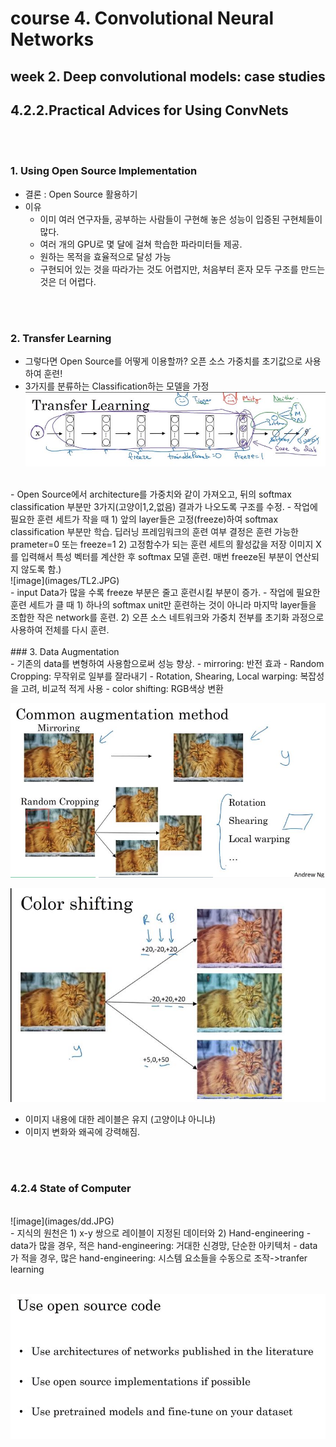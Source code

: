 

# course 4. Convolutional Neural Networks  

## week 2. Deep convolutional models: case studies

## 4.2.2.Practical Advices for Using ConvNets 
<br/><br/>
### 1. Using Open Source Implementation
- 결론 : Open Source 활용하기
- 이유 
	- 이미 여러 연구자들, 공부하는 사람들이 구현해 놓은 성능이 입증된 구현체들이 많다. 
	- 여러 개의 GPU로 몇 달에 걸쳐 학습한 파라미터들 제공. 
	- 원하는 목적을 효율적으로 달성 가능
	- 구현되어 있는 것을 따라가는 것도 어렵지만, 처음부터 혼자 모두 구조를 만드는 것은 더 어렵다.<br/><br/>
<br/>  

### 2. Transfer Learning
- 그렇다면 Open Source를 어떻게 이용할까? 오픈 소스 가중치를 초기값으로 사용하여 훈련!
- 3가지를 분류하는 Classification하는 모델을 가정<br/>
![image](images/TL1.JPG)
<br/>
- Open Source에서 architecture를 가중치와 같이 가져오고, 뒤의 softmax classification 부분만 3가지(고양이1,2,없음) 결과가 나오도록 구조를 수정.
- 작업에 필요한 훈련 세트가 작을 때  
1) 앞의 layer들은 고정(freeze)하여 softmax classification 부분만 학습.  
    딥러닝 프레임워크의 훈련 여부 결정은 훈련 가능한 prameter=0 또는 freeze=1  
2) 고정함수가 되는 훈련 세트의 활성값을 저장   
    이미지 X 를 입력해서 특성 벡터를 계산한 후 softmax 모델 훈련. 매번 freeze된 부분이 연산되지 않도록 함.)  
<br/>
![image](images/TL2.JPG)
<br/>
- input Data가 많을 수록 freeze 부분은 줄고 훈련시킬 부분이 증가.  
- 작업에 필요한 훈련 세트가 클 때  
1) 하나의 softmax unit만 훈련하는 것이 아니라 마지막 layer들을 조합한 작은 network를 훈련.  
2) 오픈 소스 네트워크와 가중치 전부를 초기화 과정으로 사용하여 전체를 다시 훈련.  
 <br/>
<br/>
### 3. Data Augmentation
<br/>
- 기존의 data를 변형하여 사용함으로써 성능 향상.
    - mirroring: 반전 효과
    - Random Cropping: 무작위로 일부를 잘라내기
    - Rotation,  Shearing,  Local warping: 복잡성을 고려, 비교적 적게 사용
    - color shifting: RGB색상 변환

![image](images/Ag1.JPG)
<br/>

![image](images/Ag2.JPG)
<br/>
- 이미지 내용에 대한 레이블은 유지 (고양이냐 아니냐)
- 이미지 변화와 왜곡에 강력해짐.  

<br/><br/>
### 4.2.4 State of Computer
<br/>
![image](images/dd.JPG)
<br/>
- 지식의 원천은 1) x-y 쌍으로 레이블이 지정된 데이터와 2) Hand-engineering
- data가 많을 경우, 적은 hand-engineering: 거대한 신경망, 단순한 아키텍처 
- data가 적을 경우, 많은 hand-engineering: 시스템 요소들을 수동으로 조작->tranfer learning
<br/><br/>


![image](images/ff.JPG)


